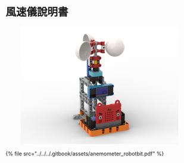 # 風速儀說明書

<figure><img src="../../../.gitbook/assets/anemometer_robotbit.png" alt=""><figcaption></figcaption></figure>

{% file src="../../../.gitbook/assets/anemometer_robotbit.pdf" %}
